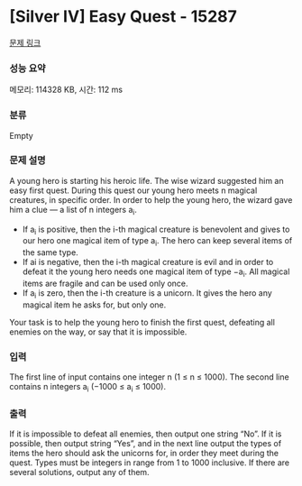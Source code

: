 # [Silver IV] Easy Quest - 15287 

[문제 링크](https://www.acmicpc.net/problem/15287) 

### 성능 요약

메모리: 114328 KB, 시간: 112 ms

### 분류

Empty

### 문제 설명

<p>A young hero is starting his heroic life. The wise wizard suggested him an easy first quest. During this quest our young hero meets n magical creatures, in specific order. In order to help the young hero, the wizard gave him a clue — a list of n integers a<sub>i</sub>.</p>

<ul>
	<li>If a<sub>i</sub> is positive, then the i-th magical creature is benevolent and gives to our hero one magical item of type a<sub>i</sub>. The hero can keep several items of the same type.</li>
	<li>If ai is negative, then the i-th magical creature is evil and in order to defeat it the young hero needs one magical item of type −a<sub>i</sub>. All magical items are fragile and can be used only once.</li>
	<li>If a<sub>i</sub> is zero, then the i-th creature is a unicorn. It gives the hero any magical item he asks for, but only one.</li>
</ul>

<p>Your task is to help the young hero to finish the first quest, defeating all enemies on the way, or say that it is impossible.</p>

### 입력 

 <p>The first line of input contains one integer n (1 ≤ n ≤ 1000). The second line contains n integers a<sub>i</sub> (−1000 ≤ a<sub>i</sub> ≤ 1000).</p>

### 출력 

 <p>If it is impossible to defeat all enemies, then output one string “No”. If it is possible, then output string “Yes”, and in the next line output the types of items the hero should ask the unicorns for, in order they meet during the quest. Types must be integers in range from 1 to 1000 inclusive. If there are several solutions, output any of them.</p>

